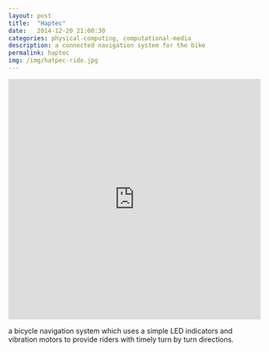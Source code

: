 ```yaml
---
layout: post
title:  "Haptec"
date:   2014-12-20 21:00:30
categories: physical-computing, computational-media
description: a connected navigation system for the bike
permalink: haptec
img: /img/hatpec-ride.jpg
---
```

<div>
	<iframe width="100%" height="480" src="https://www.youtube.com/embed/MspImczjQ5Q" frameborder="0" allowfullscreen></iframe>
</div>
<p>
 a bicycle navigation system which uses a simple LED indicators and vibration motors to provide riders with timely turn by turn directions.
 </p>